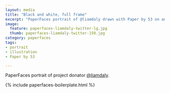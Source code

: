 ```yaml
---
layout: media
title: "Black and white, full frame"
excerpt: "PaperFaces portrait of @liamdaly drawn with Paper by 53 on an iPad."
image: 
  feature: paperfaces-liamdaly-twitter-lg.jpg
  thumb: paperfaces-liamdaly-twitter-150.jpg
category: paperfaces
tags: 
- portrait
- illustration
- Paper by 53

---
```


PaperFaces portrait of project donator [@liamdaly](http://twitter.com/liamdaly).

{% include paperfaces-boilerplate.html %}